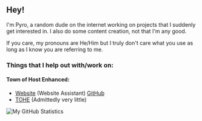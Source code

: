 ## Hey!

I'm Pyro, a random dude on the internet working on projects that I suddenly get interested in.
I also do some content creation, not that I'm any good.

If you care, my pronouns are He/Him but I truly don't care what you use as long as I know you are referring to me.

### Things that I help out with/work on:
#### Town of Host Enhanced:
- [Website](tohre.dev) (Website Assistant) [GitHub](https://github.com/0xDrMoe/TOHRE-Code)
- [TOHE](https://github.com/0xDrMoe/TownofHost-Enhanced) (Admittedly very little)


![My GitHub Statistics](https://github-readme-stats-sigma-five.vercel.app/api?username=notpyro404&show_icons=true&theme=tokyonight)
